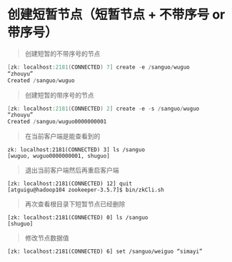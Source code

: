 # 创建短暂节点（短暂节点 + 不带序号 or 带序号）

> 创建短暂的不带序号的节点
```java
[zk: localhost:2181(CONNECTED) 7] create -e /sanguo/wuguo
“zhouyu”
Created /sanguo/wuguo
```

> 创建短暂的带序号的节点
```java
[zk: localhost:2181(CONNECTED) 2] create -e -s /sanguo/wuguo
“zhouyu”
Created /sanguo/wuguo0000000001
```

>在当前客户端是能查看到的
```
zk: localhost:2181(CONNECTED) 3] ls /sanguo
[wuguo, wuguo0000000001, shuguo]
```

>退出当前客户端然后再重启客户端
```
[zk: localhost:2181(CONNECTED) 12] quit
[atguigu@hadoop104 zookeeper-3.5.7]$ bin/zkCli.sh
```

>再次查看根目录下短暂节点已经删除
```
[zk: localhost:2181(CONNECTED) 0] ls /sanguo
[shuguo]
```

>修改节点数据值
```
[zk: localhost:2181(CONNECTED) 6] set /sanguo/weiguo “simayi”
```